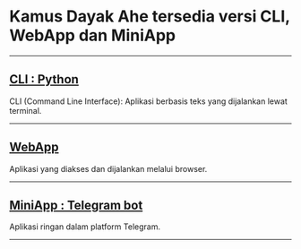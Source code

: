 # Kamus Dayak Ahe tersedia versi CLI, WebApp dan MiniApp
---
## [CLI : Python](https://github.com/nelsenpro/kd/blob/main/main.py)

CLI (Command Line Interface): Aplikasi berbasis teks yang dijalankan lewat terminal.

---
## [WebApp](https://nelsenpro.github.io/kd/)

Aplikasi yang diakses dan dijalankan melalui browser.

---
## [MiniApp : Telegram bot](https://t.me/kamus_dayak_bot)

Aplikasi ringan dalam platform Telegram.

---
